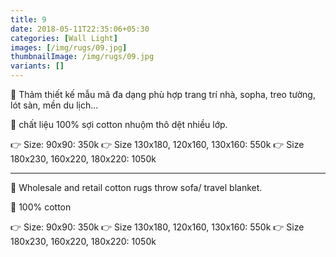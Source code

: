 ```yaml
---
title: 9
date: 2018-05-11T22:35:06+05:30
categories: [Wall Light]
images: [/img/rugs/09.jpg]
thumbnailImage: /img/rugs/09.jpg
variants: []
---
```


🌟 Thảm thiết kế mẫu mã đa dạng phù hợp trang trí nhà, sopha, treo tường, lót sàn, mền du lịch...

🌟 chất liệu 100% sợi cotton nhuộm thô dệt nhiều lớp.

👉 Size: 90x90: 350k
👉 Size 130x180, 120x160, 130x160: 550k 
👉 Size 180x230, 160x220, 180x220: 1050k

--- 

🌟 Wholesale and retail cotton rugs throw sofa/ travel blanket.

🌟 100% cotton

👉 Size: 90x90: 350k
👉 Size 130x180, 120x160, 130x160: 550k 
👉 Size 180x230, 160x220, 180x220: 1050k
